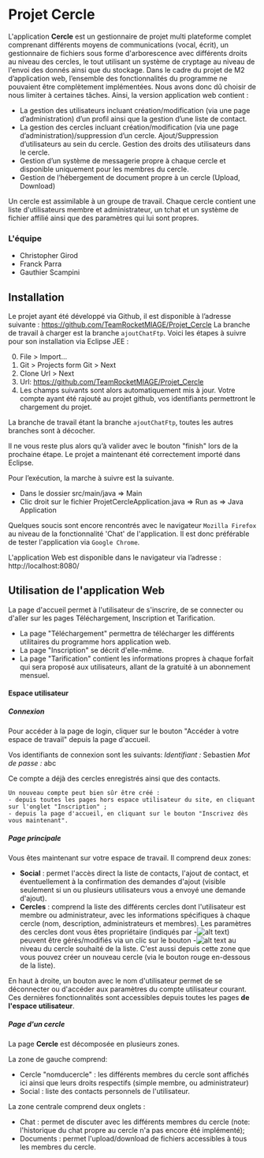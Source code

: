 Projet Cercle
=============

L'application <b>Cercle</b> est un gestionnaire de projet multi plateforme complet comprenant différents moyens de communications (vocal, écrit), un gestionnaire de fichiers sous forme d'arborescence avec différents droits au niveau des cercles, le tout utilisant un système de cryptage au niveau de l'envoi des donnés ainsi que du stockage.
Dans le cadre du projet de M2 d’application web, l’ensemble des fonctionnalités du programme ne pouvaient être complètement implémentées. Nous avons donc dû choisir de nous limiter à certaines tâches. 
Ainsi, la version application web contient :

-	La gestion des utilisateurs incluant création/modification (via une page d’administration) d’un profil ainsi que la gestion d’une liste de contact.
-	La gestion des cercles incluant création/modification (via une page d’administration)/suppression d’un cercle. Ajout/Suppression d’utilisateurs au sein du cercle. Gestion des droits des utilisateurs dans le cercle.
-	Gestion d’un système de messagerie propre à chaque cercle et disponible uniquement pour les membres du cercle.
-	Gestion de l’hébergement de document propre à un cercle (Upload, Download)

Un cercle est assimilable à un groupe de travail. Chaque cercle contient une liste d'utilisateurs membre et administrateur, un tchat et un système de fichier affilié ainsi que des paramètres qui lui sont propres.

### L'équipe

- Christopher Girod
- Franck Parra
- Gauthier Scampini


Installation
--------------

Le projet ayant été développé via Github, il est disponible à l’adresse suivante :
https://github.com/TeamRocketMIAGE/Projet_Cercle
La branche de travail à charger est la branche `ajoutChatFtp`.
Voici les étapes à suivre pour son installation via Eclipse JEE :

0. File > Import…
0. Git > Projects form Git > Next
0. Clone Url > Next
0. Url: https://github.com/TeamRocketMIAGE/Projet_Cercle
0. Les champs suivants sont alors automatiquement mis à jour. Votre compte ayant été rajouté au projet github, vos identifiants permettront le chargement du projet.

La branche de travail étant la branche `ajoutChatFtp`, toutes les autres branches sont à décocher. 

Il ne vous reste plus alors qu’à valider avec le bouton "finish" lors de la prochaine étape.
Le projet a maintenant été correctement importé dans Eclipse.

Pour l’exécution, la marche à suivre est la suivante.
- Dans le dossier src/main/java => Main 
- Clic droit sur le fichier ProjetCercleApplication.java => Run as => Java Application

Quelques soucis sont encore rencontrés avec le navigateur `Mozilla Firefox` au niveau de la fonctionnalité 'Chat' de l'application. Il est donc préférable de tester l'application via `Google Chrome`.

L'application Web est disponible dans le navigateur via l’adresse :
http://localhost:8080/


Utilisation de l'application Web
--------------------------------


La page d'accueil permet à l'utilisateur de s'inscrire, de se connecter ou d'aller sur les pages Téléchargement, Inscription et Tarification.

- La page "Téléchargement" permettra de télécharger les différents utilitaires du programme hors application web.
- La page "Inscription" se décrit d'elle-même.
- La page "Tarification" contient les informations propres à chaque forfait qui sera proposé aux utilisateurs, allant de la gratuité à un abonnement mensuel.

#### Espace utilisateur

##### Connexion

Pour accéder à la page de login, cliquer sur le bouton "Accéder à votre espace de travail" depuis la page d'accueil.

Vos identifiants de connexion sont les suivants:
<i>Identifiant  :</i> Sebastien
<i>Mot de passe :</i> abc

Ce compte a déjà des cercles enregistrés ainsi que des contacts. 

```
Un nouveau compte peut bien sûr être créé :
- depuis toutes les pages hors espace utilisateur du site, en cliquant sur l'onglet "Inscription" ;
- depuis la page d'accueil, en cliquant sur le bouton "Inscrivez dès vous maintenant".
```


##### Page principale

Vous êtes maintenant sur votre espace de travail. Il comprend deux zones:
- <b>Social</b> : permet l'accès direct la liste de contacts, l'ajout de contact, et éventuellement à la confirmation des demandes d'ajout (visible seulement si un ou plusieurs utilisateurs vous a envoyé une demande d'ajout).
- <b>Cercles</b> : comprend la liste des différents cercles dont l'utilisateur est membre ou administrateur, avec les informations spécifiques à chaque cercle (nom, description, administrateurs et membres).
Les paramètres des cercles dont vous êtes propriétaire (indiqués par -![alt text](http://info.catchop.fr/assets/img/glyphicons/glyphicons_051_eye_open.png "une icône représentant un oeil")) peuvent être gérés/modifiés via un clic sur le bouton -![alt text](http://shareyouride.com/assets/premium/glyphicons_pro/glyphicons_halflings/png/glyphicons_halflings_018_cog@2x.png "Roue cranté") au niveau du cercle souhaité de la liste. C'est aussi depuis cette zone que vous pouvez créer un nouveau cercle (via le bouton rouge en-dessous de la liste).


En haut à droite, un bouton avec le nom d'utilisateur permet de se déconnecter ou d'accéder aux paramètres du compte utilisateur courant. Ces dernières fonctionnalités sont accessibles depuis toutes les pages <b>de l'espace utilisateur</b>.


##### Page d'un cercle

La page <b>Cercle</b> est décomposée en plusieurs zones.

La zone de gauche comprend:
- Cercle "nomducercle" : les différents membres du cercle sont affichés ici ainsi que leurs droits respectifs (simple membre, ou administrateur)
- Social : liste des contacts personnels de l'utilisateur.

La zone centrale comprend deux onglets :
- Chat : permet de discuter avec les différents membres du cercle (note: l'historique du chat propre au cercle n'a pas encore été implémenté);
- Documents : permet l'upload/download de fichiers accessibles à tous les membres du cercle.


